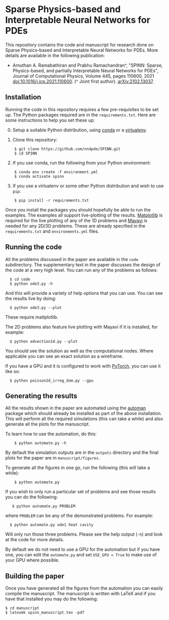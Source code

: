 # Sparse Physics-based and Interpretable Neural Networks for PDEs

This repository contains the code and manuscript for research done on Sparse
Physics-based and Interpretable Neural Networks for PDEs. More details are
available in the following publication:

- Amuthan A. Ramabathiran and Prabhu Ramachandran^, "SPINN: Sparse,
  Physics-based, and partially Interpretable Neural Networks for PDEs",
  Journal of Computational Physics, Volume 445, pages 110600, 2021
  [doi:10.1016/j.jcp.2021.110600](https://doi.org/10.1016/j.jcp.2021.110600).
  (^ Joint first author).
  [arXiv:2102.13037](https://arxiv.org/abs/2102.13037).


## Installation

Running the code in this repository requires a few pre-requisites to be set
up. The Python packages required are in the `requirements.txt`. Here are some
instructions to help you set these up:

0. Setup a suitable Python distribution, using [conda](https://conda.io) or a
   [virtualenv](https://virtualenv.pypa.io/).

1. Clone this repository:
```
    $ git clone https://github.com/nn4pde/SPINN.git
    $ cd SPINN
```

2. If you use conda, run the following from your Python environment:
```
    $ conda env create -f environment.yml
    $ conda activate spinn
```

3. If you use a virtualenv or some other Python distribution and wish to use `pip`:
```
    $ pip install -r requirements.txt
```

Once you install the packages you should hopefully be able to run the
examples. The examples all support live-plotting of the results.
[Matplotlib](https://matplotlib.org) is required for the live plotting of any
of the 1D problems and [Mayavi](https://docs.enthought.com/mayavi/mayavi/) is
needed for any 2D/3D problems. These are already specified in the
`requirements.txt` and `environments.yml` files.


## Running the code

All the problems discussed in the paper are available in the `code`
subdirectory. The supplementary text in the paper discusses the design of the
code at a very high level.  You can run any of the problems as follows:
```
  $ cd code
  $ python ode3.py -h
```

And this will provide a variety of help options that you can use. You can see
the results live by doing:
```
  $ python ode3.py --plot
```
These require matlplotlib.

The 2D problems also feature live plotting with Mayavi if it is installed, for
example:
```
  $ python advection1d.py --plot
```
You should see the solution as well as the computational nodes.  Where
applicable you can see an exact solution as a wireframe.

If you have a GPU and it is configured to work with
[PyTorch](https://pytorch.org/), you can use it like so:
```
  $ python poisson2d_irreg_dom.py --gpu
```


## Generating the results

All the results shown in the paper are automated using the
[automan](https://automan.readthedocs.io) package which should already be
installed as part of the above installation. This will perform all the
required simulations (this can take a while) and also generate all the plots
for the manuscript.

To learn how to use the automation, do this:
```
    $ python automate.py -h
```

By default the simulation outputs are in the `outputs` directory and the
final plots for the paper are in `manuscript/figures`.

To generate all the figures in one go, run the following (this will take a while):
```
    $ python automate.py
```

If you wish to only run a particular set of problems and see those results you
can do the following:
```
   $ python automate.py PROBLEM
```

where `PROBLEM` can be any of the demonstrated problems.  For example:

```
  $ python automate.py ode1 heat cavity
```

Will only run those three problems. Please see the help output (`-h`) and look
at the code for more details.

By default we do not need to use a GPU for the automation but if you have one,
you can edit the `automate.py` and set `USE_GPU = True` to make use of your
GPU where possible.



## Building the paper

Once you have generated all the figures from the automation you can easily
compile the manuscript. The manuscript is written with LaTeX and if you have
that installed you may do the following:

```
$ cd manuscript
$ latexmk spinn_manuscript.tex -pdf
```
